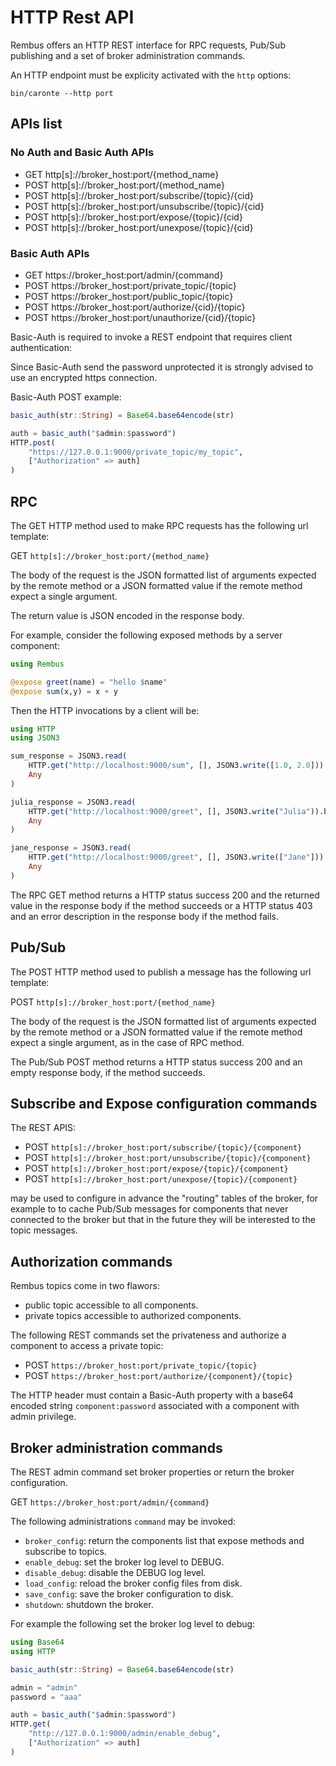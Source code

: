 # HTTP Rest API

Rembus offers an HTTP REST interface for RPC requests, Pub/Sub publishing and a set of
broker administration commands.

An HTTP endpoint must be explicity activated with the `http` options:

```shell
bin/caronte --http port
```

## APIs list

### No Auth and Basic Auth APIs

- GET  http[s]://broker_host:port/{method_name}
- POST http[s]://broker_host:port/{method_name}
- POST  http[s]://broker_host:port/subscribe/{topic}/{cid}
- POST  http[s]://broker_host:port/unsubscribe/{topic}/{cid}
- POST  http[s]://broker_host:port/expose/{topic}/{cid}
- POST  http[s]://broker_host:port/unexpose/{topic}/{cid}

### Basic Auth APIs

- GET   https://broker_host:port/admin/{command}
- POST  https://broker_host:port/private_topic/{topic}
- POST  https://broker_host:port/public_topic/{topic}
- POST  https://broker_host:port/authorize/{cid}/{topic}
- POST  https://broker_host:port/unauthorize/{cid}/{topic}

Basic-Auth is required to invoke a REST endpoint that requires client authentication:

Since Basic-Auth send the password unprotected it is strongly advised to use an encrypted https
connection.

Basic-Auth POST example:

```julia
basic_auth(str::String) = Base64.base64encode(str)

auth = basic_auth("$admin:$password")
HTTP.post(
    "https://127.0.0.1:9000/private_topic/my_topic",
    ["Authorization" => auth]
)
```

## RPC

The GET HTTP method used to make RPC requests has the following url template:

GET `http[s]://broker_host:port/{method_name}`

The body of the request is the JSON formatted list of arguments expected by the remote method or a JSON formatted value if the remote method expect a single argument.

The return value is JSON encoded in the response body.

For example, consider the following exposed methods by a server component:

```julia
using Rembus

@expose greet(name) = "hello $name"
@expose sum(x,y) = x + y
```

Then the HTTP invocations by a client will be:

```julia
using HTTP
using JSON3

sum_response = JSON3.read(
    HTTP.get("http://localhost:9000/sum", [], JSON3.write([1.0, 2.0])).body,
    Any
)

julia_response = JSON3.read(
    HTTP.get("http://localhost:9000/greet", [], JSON3.write("Julia")).body,
    Any
)

jane_response = JSON3.read(
    HTTP.get("http://localhost:9000/greet", [], JSON3.write(["Jane"])).body,
    Any
)
```

The RPC GET method returns a HTTP status success 200 and the returned value in the response body if the method succeeds or a HTTP status 403 and an error description in the response body if the method fails.

## Pub/Sub

The POST HTTP method used to publish a message has the following url template:

POST `http[s]://broker_host:port/{method_name}`

The body of the request is the JSON formatted list of arguments expected by the remote method or a JSON formatted value if the remote method expect a single argument, as in the case of RPC
method.

The Pub/Sub POST method returns a HTTP status success 200 and an empty response body, if the method succeeds.

## Subscribe and Expose configuration commands

The REST APIS:

- POST  `http[s]://broker_host:port/subscribe/{topic}/{component}`
- POST  `http[s]://broker_host:port/unsubscribe/{topic}/{component}`
- POST  `http[s]://broker_host:port/expose/{topic}/{component}`
- POST  `http[s]://broker_host:port/unexpose/{topic}/{component}`

may be used to configure in advance the "routing" tables of the broker, for example to
to cache Pub/Sub messages for components that never connected to the broker but that in
the future they will be interested to the topic messages.

## Authorization commands

Rembus topics come in two flawors:

- public topic accessible to all components.
- private topics accessible to authorized components.

The following REST commands set the privateness and authorize a component to access a private topic:

- POST `https://broker_host:port/private_topic/{topic}`
- POST `https://broker_host:port/authorize/{component}/{topic}`

The HTTP header must contain a Basic-Auth property with a base64 encoded string `component:password` associated with a component with admin privilege.

## Broker administration commands

The REST admin command set broker properties or return the broker configuration.

GET `https://broker_host:port/admin/{command}`

The following administrations `command` may be invoked:

- `broker_config`: return the components list that expose methods and subscribe to topics.
- `enable_debug`: set the broker log level to DEBUG.
- `disable_debug`: disable the DEBUG log level.
- `load_config`: reload the broker config files from disk.
- `save_config`: save the broker configuration to disk.
- `shutdown`: shutdown the broker.

For example the following set the broker log level to debug:

```julia
using Base64
using HTTP

basic_auth(str::String) = Base64.base64encode(str)

admin = "admin"
password = "aaa"

auth = basic_auth("$admin:$password")
HTTP.get(
    "http://127.0.0.1:9000/admin/enable_debug",
    ["Authorization" => auth]
)
```
